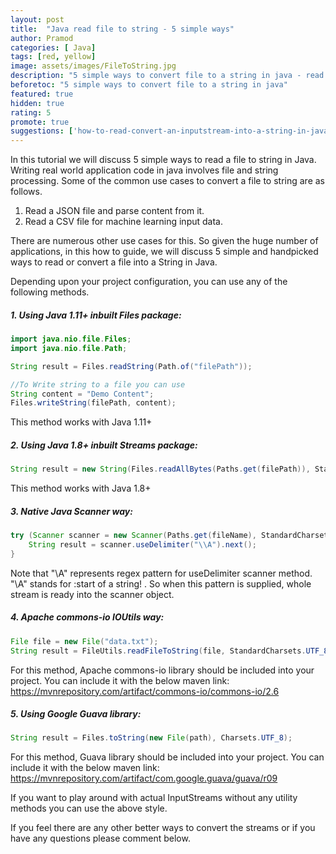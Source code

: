 ```yaml
---
layout: post
title:  "Java read file to string - 5 simple ways"
author: Pramod
categories: [ Java]
tags: [red, yellow]
image: assets/images/FileToString.jpg
description: "5 simple ways to convert file to a string in java - read and write"
beforetoc: "5 simple ways to convert file to a string in java"
featured: true
hidden: true
rating: 5
promote: true
suggestions: ['how-to-read-convert-an-inputstream-into-a-string-in-java/']
---
```


In this tutorial we will discuss 5 simple ways to read a file to string in Java.
Writing real world application code in java involves file and string processing. Some of the common use cases to convert a file to string are as follows.

1. Read a JSON file and parse content from it.
2. Read a CSV file for machine learning input data.

There are numerous other use cases for this. So given the huge number of applications, in this how to guide, we will discuss 5 simple and handpicked ways to read or convert a file into a String in Java.

Depending upon your project configuration, you can use any of the following methods.

##### 1. Using Java 1.11+ inbuilt Files package: 
```java
import java.nio.file.Files;
import java.nio.file.Path;

String result = Files.readString(Path.of("filePath"));

//To Write string to a file you can use 
String content = "Demo Content";
Files.writeString(filePath, content);
```
This method works with Java 1.11+ 

##### 2. Using Java 1.8+ inbuilt Streams package: 
```java
String result = new String(Files.readAllBytes(Paths.get(filePath)), StandardCharsets.UTF_8);
```
This method works with Java 1.8+ 

##### 3. Native Java Scanner way:  
```java
try (Scanner scanner = new Scanner(Paths.get(fileName), StandardCharsets.UTF_8.name())) {
    String result = scanner.useDelimiter("\\A").next();   
} 
```
Note that "\\A" represents regex pattern for useDelimiter scanner method. 
"\A" stands for :start of a string! . So when this pattern is supplied, whole stream is ready into the scanner object.  

##### 4. Apache commons-io IOUtils way: 
```java
File file = new File("data.txt");
String result = FileUtils.readFileToString(file, StandardCharsets.UTF_8);
```
For this method, Apache commons-io library should be included into your project. You can include it with the below maven link: 
<a href="https://mvnrepository.com/artifact/commons-io/commons-io/2.6" target="_blank">https://mvnrepository.com/artifact/commons-io/commons-io/2.6</a>

##### 5. Using Google Guava library:
```java
String result = Files.toString(new File(path), Charsets.UTF_8);
```
For this method, Guava library should be included into your project. You can include it with the below maven link: 
<a href="https://mvnrepository.com/artifact/com.google.guava/guava/r09" target="_blank">https://mvnrepository.com/artifact/com.google.guava/guava/r09</a>

If you want to play around with actual InputStreams without any utility methods you can use the above style. 


If you feel there are any other better ways to convert the streams or if you have any questions please comment below.
